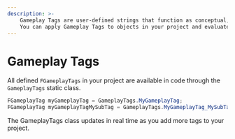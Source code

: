 ```yaml
---
description: >-
    Gameplay Tags are user-defined strings that function as conceptual, hierarchical labels. 
    You can apply Gameplay Tags to objects in your project and evaluate them to drive your gameplay implementation, similarly to checking for booleans or flags.
---
```


# Gameplay Tags

All defined `FGameplayTags` in your project are available in code through the `GameplayTags` static class.

```csharp
FGameplayTag myGameplayTag = GameplayTags.MyGameplayTag;
FGameplayTag myGameplayTagMySubTag = GameplayTags.MyGameplayTag_MySubTag;
```

The GameplayTags class updates in real time as you add more tags to your project.
